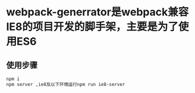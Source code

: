 # webpack-generrator是webpack兼容IE8的项目开发的脚手架，主要是为了使用ES6

## 使用步骤

```sh
npm i
npm server ,ie8及以下环境运行npm run ie8-server
```